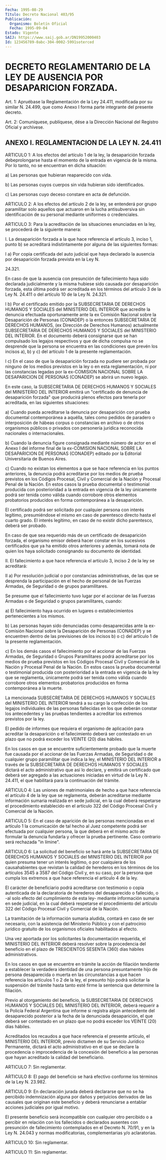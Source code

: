 ```yaml
---
Fecha: 1995-08-29
Título: Decreto Nacional 403/95
Publicación:
  Organismo: Boletín Oficial
  Fecha: 1995-09-04
Estado: Vigente
SAIJ: https://www.saij.gob.ar/DN19952000403
Id: 123456789-0abc-304-0002-5991soterced
---
```

# DECRETO REGLAMENTARIO DE LA LEY DE AUSENCIA POR DESAPARICION FORZADA.

<a id="1"></a>
Art. 1:  Apruébase  la  Reglamentación  de  la  Ley 24.411, modificada  por su similar N. 24.499, que como Anexo I  forma parte integrante del presente decreto.

<a id="2"></a>
Art. 2: Comuníquese,  publíquese, dése a la Dirección Nacional del Registro Oficial y archívese.

## ANEXO I. REGLAMENTACION DE LA LEY N. 24.411

<a id="1"></a>
ARTICULO 1: A los efectos del artículo 1 de la ley, la desaparición forzada debeprolongarse  hasta el momento de la entrada en vigencia de la misma. Por lo tanto, no  se  encuentran  en dicha situación:

a) Las personas que hubieran reaparecido con vida.

b) Las personas cuyos cuerpos sin vida hubieran sido identificados.

c)   Las  personas  cuyo  deceso  constare  en  acta  de defunción.

<a id="2"></a>
ARTICULO 2: A los efectos del artículo 2 de la ley, se entenderá por grupo paramilitar solo aquellos que actuaron en la lucha antisubversiva sin identificación de su personal mediante uniformes o credenciales.

<a id="3"></a>
ARTICULO 3: Para la acreditación de las situaciones enunciadas en la ley, se procederá de la siguiente manera:

I. La  desaparición forzada a la que hace referencia el artículo 3, inciso 1,  punto b) se acreditará indistintamente por alguna de las siguientes formas:

I a) Por copia  certificada del auto judicial que haya declarado la ausencia por desaparición  forzada  prevista  en  la  Ley  N.

24.321.

En  caso  de  que  la ausencia con presunción de fallecimiento haya sido declarada judicialmente  y  la  misma hubiese sido causada por desaparición  forzada,  esta última podrá  ser  acreditada  en los términos del artículo 3 de la Ley N. 24.411 o del artículo 10 de la Ley  N. 24.321.

I b) Por el certificado emitido  por  la  SUBSECRETARIA DE DERECHOS HUMANOS  Y  SOCIALES del MINISTERIO DEL INTERIOR  que  acredite  la denuncia efectuada oportunamente ante la ex Comisión Nacional sobre la Desaparición  de  Personas (CONADEP) o la entonces SUBSECRETARIA DE DERECHOS HUMANOS, (ex Dirección de Derechos Humanos) actualmente SUBSECRETARIA DE DERECHOS  HUMANOS  Y  SOCIALES  del MINISTERIO DEL INTERIOR. En el documento deberá consignarse que se  han compulsado los legajos respectivos y que de dicha compulsa no se desprende que la persona se encuentra en las condiciones que prevén  los incisos a), b) y c) del artículo 1 de la presente reglamentación.

I  c)  En  el  caso  de  que la desaparición forzada no pudiere ser probada por ninguno de los  medios  previstos  en  la ley o en esta reglamentación,  ni por las constancias legadas por la ex-COMISION NACIONAL SOBRE LA  DESAPARICION  DE PERSONAS (CONADEP) se abrirá un nuevo legajo.

En este caso, la SUBSECRETARIA DE  DERECHOS  HUMANOS Y SOCIALES del MINISTERIO  DEL  INTERIOR emitirá un "certificado  de  denuncia de desaparición forzada" que producirá plenos efectos para tenerla por acreditada, en las siguientes situaciones:

a) Cuando pueda acreditarse la denuncia por desaparición con prueba documental contemporánea  a aquélla, tales como pedidos de paradero o interposición de hábeas corpus  o  constancias  en  archivo o de otros  organismos  públicos  o  privados  con  personería jurídica reconocida nacionales o internacionales.

b) Cuando la denuncia figure consignada mediante número de actor en el  Anexo  I del informe final de la ex-COMISION NACIONAL SOBRE LA DESAPARICION   DE  PERSONAS  (CONADEP)  editado  por  la Editorial Universitaria de Buenos Aires.

c) Cuando no existan  los elementos a que se hace referencia en los puntos anteriores, la denuncia  podrá acreditarse por los medios de prueba previstos en los Códigos Procesal,  Civil  y Comercial de la Nación  y  Procesal  Penal de la Nación. En estos casos  la prueba documental o testimonial  producida  con posterioridad a la entrada en  vigencia  de la ley únicamente podrá  ser  tenida  como válida cuando corrobore  otros  elementos  probatorios producidos en forma contemporánea a la desaparición.

El  certificado  podrá  ser solicitado por  cualquier  persona con interés legítimo, presumiéndose  el  mismo  en  caso de parentesco directo hasta el cuarto grado. El interés legítimo,  en  caso de no existir dicho parentesco, deberá ser probado.

En  caso de que sea requerido más de un certificado de desaparición forzada,  el organismo emisor deberá hacer constar en los sucesivos certificados  que  ya ha emitido otros anteriores y además, tomará nota  de  quien los haya solicitado  consignando  su  documento de identidad.

II. El fallecimiento  a que hace referencia el artículo 3, inciso 2 de la ley se acreditará:

II a) Por resolución judicial o por constancias administrativas, de las que se desprenda la  participación  en  el hecho de personal de las  Fuerzas  Armadas, de  Seguridad  o  de  grupos paramilitares.

Se presume que el fallecimiento tuvo lugar por  el  accionar de las Fuerzas  Armadas  o  de  Seguridad o grupos paramilitares, cuando:

a) El fallecimiento haya ocurrido  en  lugares  o establecimientos pertenecientes a los mismos.

b) Las personas hayan sido denunciadas como desaparecidas  ante la ex-Comisión  Nacional sobre la Desaparición de Personas (CONADEP) y se encuentren  dentro de las previsiones de los incisos b) o c) del artículo 1 de la presente reglamentación.

c) En los demás  casos  el  fallecimiento  por  el  accionar de las Fuerzas  Armadas,  de  Seguridad  o  Grupos  Paramilitares podrá acreditarse  por  los  medios  de  prueba  previstos en los Códigos Procesal  Civil  y Comercial de la Nación y Procesal  Penal  de la Nación. En estos casos la prueba documental o testimonial producida con posterioridad  a  la  entrada  en  vigencia  de  la  ley que se reglamenta,    únicamente  podrá  ser  tenida  como  válida cuando corrobore  otros    elementos    probatorios  producidos  en forma contemporánea a la muerte.

La  mencionada SUBSECRETARIA DE DERECHOS  HUMANOS  Y  SOCIALES del MINISTERIO  DEL  INTERIOR  tendrá  a  su cargo la confección de los legajos individuales de las personas fallecidas  en los que deberán constar los antecedentes y las pruebas tendientes  a  acreditar los extremos previstos por la ley.

El pedido de informes que requiera el organismo de aplicación para acreditar  la desaparición o el fallecimiento deberá ser contestado en un plazo  que  no  podrá  exceder  los  VEINTE (20) días hábiles.

En  los casos en que se encuentre suficientemente  probado  que la muerte  fue  causada  por  el  accionar  de las Fuerzas Armadas, de Seguridad o de cualquier grupo paramilitar  que  indica  la ley, el MINISTERIO  DEL  INTERIOR  a través de la SUBSECRETARIA DE DERECHOS HUMANOS  Y  SOCIALES dictará el  acto  administrativo  que  así  lo declare, y emitirá  un  certificado  que  deberá ser agregado a las actuaciones  iniciadas  en  virtud  de  la  Ley N . 24.411,  el que habilitará para la continuación del trámite.

<a id="4"></a>
ARTICULO 4: Las uniones de matrimoniales de hecho a que hace referencia el  artículo  4  de  la ley que se reglamenta, deberán acreditarse mediante información sumaria realizada en sede judicial, en la cual deberá respetarse el procedimiento  establecido  en el artículo 322 del Código Procesal Civil y Comercial de la Nación.

<a id="5"></a>
ARTICULO 5: En el caso de aparición de las personas mencionadas en el artículo  1  la comunicación de tal hecho al Juez competente podrá ser efectuada por cualquier persona, la que deberá en el mismo acto de formular la  denuncia  fundarla  y ofrecer la prueba pertinente. Caso contrario será rechazada "in límine".

<a id="6"></a>
ARTICULO 6: La solicitud del beneficio se hará ante la SUBSECRETARIA DE  DERECHOS  HUMANOS Y SOCIALES del MINISTERIO  DEL  INTERIOR por quien presuma tener  un  interés  legítimo, o por cualquiera de los causahabientes que revistan la calidad de herederos en los términos de los artículos 3545 a 3587 del Código Civil y, en su caso, por la persona que cumpla los extremos a que hace referencia el artículo 4 de la ley.

El  carácter  de beneficiario podrá acreditarse  con  testimonio o copia autenticada  de la declaratoria de herederos del desaparecido o  fallecido, o -al solo  efecto  del  cumplimiento  de  esta  ley- mediante  información  sumaria  en sede judicial, en la cual deberá respetarse el procedimiento del artículo  322  del  Código Procesal Civil y Comercial de la Nación.

La tramitación de la información sumaria aludida, contará  en caso de ser necesario, con la asistencia del Ministerio Público y con el patrocinio jurídico gratuito de los organismos oficiales habilitados al efecto.

Una  vez  aportada por los solicitantes la documentación requerida, el MINISTERIO DEL INTERIOR deberá resolver sobre la procedencia del beneficio en  el  plazo  de  TRESCIENTOS SESENTA (360) días hábiles administrativos.

En los casos en que se encuentre  en trámite la acción de filiación tendiente  a  establecer  la verdadera  identidad  de  una persona presuntamente  hijo  de persona   desaparecida  o  muerta  en las circunstancias a que hacen referencia  los  artículos  1  o 2 de la ley,  el  presunto  hijo  podrá solicitar la suspensión del trámite hasta  tanto esté firme la sentencia  que  determine  la filiación.

Previo al  otorgamiento del beneficio, la SUBSECRETARIA DE DERECHOS HUMANOS Y SOCIALES  DEL  MINISTERIO DEL INTERIOR, deberá requerir a la Policía  Federal  Argentina   que  informe  si  registra algún antecedente del desaparecido posterior  a la fecha de la denunciada desaparición, el que deberá ser contestado en un plazo que no podrá exceder los VEINTE (20) días hábiles.

Acreditados  los  recaudos  a  que  hace  referencia   el presente artículo,  el  MINISTERIO  DEL  INTERIOR,  previo  dictamen  de  su Servicio Jurídico Permanente, dictará el acto administrativo en el que  se  declare la procedencia o improcedencia de la concesión del beneficio  a  las  personas  que  hayan  acreditado  la calidad del beneficiario.

<a id="7"></a>
ARTICULO 7: Sin reglamentar.

<a id="8"></a>
ARTICULO 8: El pago del beneficio se hará efectivo conforme los términos de la Ley N. 23.982.

<a id="9"></a>
ARTICULO 9: En declaración jurada deberá declararse que no se ha percibido indemnización alguna por daños y perjuicios derivados  de las causales  que  originan  este  beneficio  y  deberá  renunciarse a entablar acciones judiciales por igual motivo.

El    presente  beneficio  será  incompatible  con  cualquier otro percibido  o a percibir en relación con los fallecidos o declarados ausentes con presunción de fallecimiento contemplados en el Decreto N. 70/91, y en la Ley N. 24.043 y normas modificatorias, complementarias y/o aclaratorias.

<a id="10"></a>
ARTICULO 10: Sin reglamentar.

<a id="11"></a>
ARTICULO 11: Sin reglamentar.